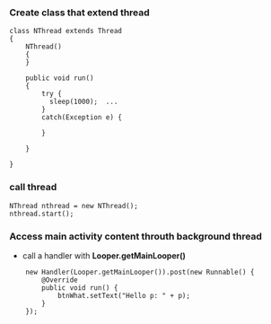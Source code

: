 ### Create class that extend thread

```
class NThread extends Thread
{
    NThread()
    {
    }
    
    public void run()
    {
        try {
          sleep(1000);  ...
        } 
        catch(Exception e) {
        
        }
    
    }

}
```

### call thread 

```
NThread nthread = new NThread();
nthread.start();
```

### Access main activity content throuth background thread

* call a handler with **Looper.getMainLooper()**
```
    new Handler(Looper.getMainLooper()).post(new Runnable() {
        @Override
        public void run() {
            btnWhat.setText("Hello p: " + p);
        }
    });
```
